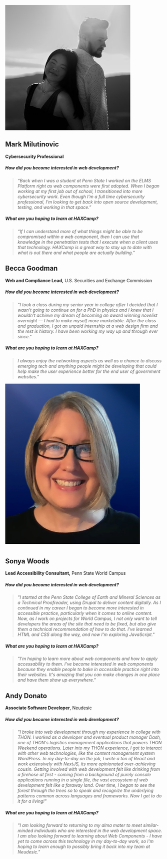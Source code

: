 ![Mark Milutinovic](/assets/images/Mark-Milutinovic.jpeg)

## Mark Milutinovic
**Cybersecurity Professional**

##### How did you become interested in web development?

> *“Back when I was a student at Penn State I worked on the ELMS Platform right as web components were first adopted. When I began working at my first job out of school, I transitioned into more cybersecurity work. Even though I’m a full time cybersecurity professional, I’m looking to get back into open source development, testing, and working in that space.”*

##### What are you hoping to learn at HAXCamp?

> *“If I can understand more of what things might be able to be compromised within a web component, then I can use that knowledge in the penetration tests that I execute when a client uses that technology. HAXCamp is a great way to stay up to date with what is out there and what people are actually building.”*

## Becca Goodman
**Web and Compliance Lead,** U.S. Securities and Exchange Commission

##### How did you become interested in web development?

> *"I took a class during my senior year in college after I decided that I wasn’t going to continue on for a PhD in physics and I knew that I wouldn’t achieve my dream of becoming an award winning novelist overnight — I had to make myself more marketable. After the class and graduation, I got an unpaid internship at a web design firm and the rest is history. I have been working my way up and through ever since."*

##### What are you hoping to learn at HAXCamp?

> *I always enjoy the networking aspects as well as a chance to discuss emerging tech and anything people might be developing that could help make the user experience better for the end user of government websites."*

![Sonya Woods](/assets/images/Sonya-Woods.jpeg)

## Sonya Woods
**Lead Accessibility Consultant,** Penn State World Campus

##### How did you become interested in web development?

> *"I started at the Penn State College of Earth and Mineral Sciences as a Technical Proofreader, using Drupal to deliver content digitally. As I continued in my career I began to become more interested in accessible practice, particularly when it comes to online content. Now, as I work on projects for World Campus, I not only want to tell developers the areas of the site that need to be fixed, but also give them a technical recommendation of how to do that. I've learned HTML and CSS along the way, and now I'm exploring JavaScript."*

##### What are you hoping to learn at HAXCamp?

> *"I'm hoping to learn more about web components and how to apply accessability to them. I've become interested in web components because they enable people to bake in accessible practice right into their websites. It's amazing that you can make changes in one place and have them show up everywhere."*


## Andy Donato
**Associate Software Developer**, Neudesic

##### How did you become interested in web development?

> *"I broke into web development through my experience in college with THON. I worked as a developer and eventual product manager Dash, one of THON's logistics management applications that powers THON Weekend operations. Later into my THON experience, I got to interact with other web technologies, like the content management system WordPress. In my day-to-day on the job, I write a ton of React and work extensively with NextJS, its more opinionated over-achieving cousin. Getting involved with web development felt like drinking from a firehose at first - coming from a background of purely console applications running in a single file, the vast ecosystem of web development felt like a faraway land. Over time, I began to see the forest through the trees so to speak and recognize the underlying patterns common across languages and frameworks. Now I get to do it for a living!"*

##### What are you hoping to learn at HAXCamp?

> *"I am looking forward to returning to my alma mater to meet similar-minded individuals who are interested in the web development space. I am also looking forward to learning about Web Components - I have yet to come across this technology in my day-to-day work, so I'm hoping to learn enough to possibly bring it back into my team at Neudesic."*
